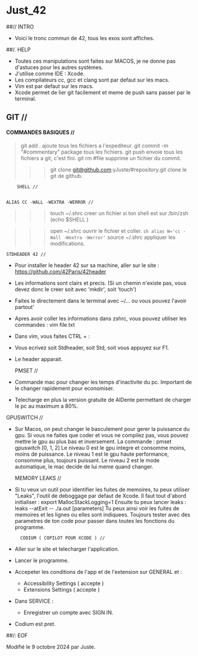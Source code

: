 # Just_42

##// INTRO

* Voici le tronc commun de 42, tous les exos sont affiches.

##/. HELP

* Toutes ces manipulations sont faites sur MACOS, je ne donne pas d'astuces pour les autres systèmes.
* J'utilise comme IDE : Xcode.
* Les compilateurs cc, gcc et clang sont par defaut sur les macs.
* Vim est par defaut sur les macs.
* Xcode permet de lier git facilement et meme de push sans passer par le terminal.



##	GIT //

####		COMMANDES BASIQUES //

> git add .
	ajoute tous les fichiers a l'expediteur.
> git commit -m "#commentary"
	package tous les fichiers.
> git push
	envoie tous les fichiers a git, c'est fini.
> git rm #file
	supprime un fichier du commit.
>>> git clone git@github.com:yJuste/#repository.git
	clone le git de github.



		SHELL //


	ALIAS CC -WALL -WEXTRA -WERROR //

>>> touch ~/.shrc
	creer un fichier si ton shell est sur /bin/zsh (echo $SHELL )

>>> open ~/.shrc
	ouvrir le fichier et coller.
	``` sh
	alias W='cc -Wall -Wextra -Werror'
	```
>>> source ~/.shrc
	appliquer les modifications.


	STDHEADER 42 //

* Pour installer le header 42 sur sa machine, aller sur le site :
	https://github.com/42Paris/42header
* Les informations sont clairs et precis. (Si un chemin n'existe pas, vous devez donc le creer soit avec 'mkdir', soit 'touch')
* Faites le directement dans le terminal avec ~/... ou vous pouvez l'avoir partout'
* Apres avoir coller les informations dans zshrc, vous pouvez utiliser les commandes :
	vim file.txt
* Dans vim, vous faites CTRL + :
* Vous ecrivez soit Stdheader, soit Std, soit vous appuyez sur F1.
* Le header apparait.


	PMSET //

* Commande mac pour changer les temps d'inactivite du pc. Important de le changer rapidement pour economiser.
* Telecharge en plus la version gratuite de AlDente permettant de charger le pc au maximum a 80%.


GPUSWITCH //

* Sur Macos, on peut changer le basculement pour gerer la puissance du gpu. Si vous ne faites que coder et vous ne compilez pas, vous pouvez mettre le gpu au plus bas et inversement.
La commande : pmset gpuswitch [0, 1, 2]
Le niveau 0 est le gpu integre et consomme moins, moins de puissance.
Le niveau 1 est le gpu haute performance, consomme plus, toujours puissant.
Le niveau 2 est le mode automatique, le mac decide de lui meme quand changer.

	MEMORY LEAKS //

* Si tu veux un outil pour identifier les fuites de memoires, tu peux utiliser "Leaks", l'outil de deboggage par defaut de Xcode.
Il faut tout d'abord initialiser :
	export MallocStackLogging=1
Ensuite tu peux lancer leaks :
	leaks --atExit -- ./a.out [parameters]
Tu peux ainsi voir les fuites de memoires et les lignes ou elles sont indiquees. Toujours tester avec des parametres de ton code pour passer dans toutes les fonctions du programme.

		CODIUM ( COPILOT POUR XCODE ) //


* Aller sur le site et telecharger l'application.
* Lancer le programme.
* Accepeter les conditions de l'app et de l'extension sur GENERAL et :
	- Accessibility Settings ( accepte )
	- Extensions Settings ( accepte )
* Dans SERVICE :
	- Enregistrer un compte avec SIGN IN.
* Codium est pret.

##/: EOF

Modifié le 9 octobre 2024 par Juste.
